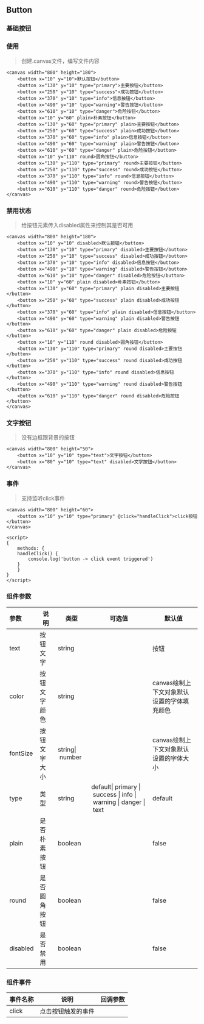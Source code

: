 ## Button

### 基础按钮

<ClientOnly>
<vp-button></vp-button>
</ClientOnly>

### 使用

> 创建.canvas文件，编写文件内容

```canvas
<canvas width="800" height="180">
    <button x="10" y="10">默认按钮</button>
    <button x="130" y="10" type="primary">主要按钮</button>
    <button x="250" y="10" type="success">成功按钮</button>
    <button x="370" y="10" type="info">信息按钮</button>
    <button x="490" y="10" type="warning">警告按钮</button>
    <button x="610" y="10" type="danger">危险按钮</button>
    <button x="10" y="60" plain>朴素按钮</button>
    <button x="130" y="60" type="primary" plain>主要按钮</button>
    <button x="250" y="60" type="success" plain>成功按钮</button>
    <button x="370" y="60" type="info" plain>信息按钮</button>
    <button x="490" y="60" type="warning" plain>警告按钮</button>
    <button x="610" y="60" type="danger" plain>危险按钮</button>
    <button x="10" y="110" round>圆角按钮</button>
    <button x="130" y="110" type="primary" round>主要按钮</button>
    <button x="250" y="110" type="success" round>成功按钮</button>
    <button x="370" y="110" type="info" round>信息按钮</button>
    <button x="490" y="110" type="warning" round>警告按钮</button>
    <button x="610" y="110" type="danger" round>危险按钮</button>
</canvas>

```

### 禁用状态

<ClientOnly>
<vp-button-disabled></vp-button-disabled>
</ClientOnly>

> 给按钮元素传入disabled属性来控制其是否可用

```
<canvas width="800" height="180">
    <button x="10" y="10" disabled>默认按钮</button>
    <button x="130" y="10" type="primary" disabled>主要按钮</button>
    <button x="250" y="10" type="success" disabled>成功按钮</button>
    <button x="370" y="10" type="info" disabled>信息按钮</button>
    <button x="490" y="10" type="warning" disabled>警告按钮</button>
    <button x="610" y="10" type="danger" disabled>危险按钮</button>
    <button x="10" y="60" plain disabled>朴素按钮</button>
    <button x="130" y="60" type="primary" plain disabled>主要按钮</button>
    <button x="250" y="60" type="success" plain disabled>成功按钮</button>
    <button x="370" y="60" type="info" plain disabled>信息按钮</button>
    <button x="490" y="60" type="warning" plain disabled>警告按钮</button>
    <button x="610" y="60" type="danger" plain disabled>危险按钮</button>
    <button x="10" y="110" round disabled>圆角按钮</button>
    <button x="130" y="110" type="primary" round disabled>主要按钮</button>
    <button x="250" y="110" type="success" round disabled>成功按钮</button>
    <button x="370" y="110" type="info" round disabled>信息按钮</button>
    <button x="490" y="110" type="warning" round disabled>警告按钮</button>
    <button x="610" y="110" type="danger" round disabled>危险按钮</button>
</canvas>
```

### 文字按钮

> 没有边框跟背景的按钮

<ClientOnly>
<vp-text-button></vp-text-button>
</ClientOnly>

```
<canvas width="800" height="50">
    <button x="10" y="10" type="text">文字按钮</button>
    <button x="80" y="10" type="text" disabled>文字按钮</button>
</canvas>
```

### 事件

> 支持监听click事件

<ClientOnly>
<vp-button-event></vp-button-event>
</ClientOnly>

```
<canvas width="800" height="60">
    <button x="10" y="10" type="primary" @click="handleClick">click按钮</button>
</canvas>

<script>
{
    methods: {
	handleClick() {
	    console.log('button -> click event triggered')
	}
    }
}
</script>
```

### 组件参数

| 参数     | 说明         | 类型             | 可选值                                                                       | 默认值                                     |
| :------- | ------------ | ---------------- | ---------------------------------------------------------------------------- | ------------------------------------------ |
| text     | 按钮文字     | string           |                                                                              | 按钮                                       |
| color    | 按钮文字颜色 | string           |                                                                              | canvas绘制上下文对象默认设置的字体填充颜色 |
| fontSize | 按钮文字大小 | string\| number |                                                                              | canvas绘制上下文对象默认设置的字体大小     |
| type     | 类型         | string           | default\| primary \| success \| info \| warning \| danger \| text | default                                    |
| plain    | 是否朴素按钮 | boolean          |                                                                              | false                                      |
| round    | 是否圆角按钮 | boolean          |                                                                              | false                                      |
| disabled | 是否禁用     | boolean          |                                                                              | false                                      |

### 组件事件

| 事件名称 | 说明               | 回调参数 |
| -------- | ------------------ | -------- |
| click    | 点击按钮触发的事件 |          |

